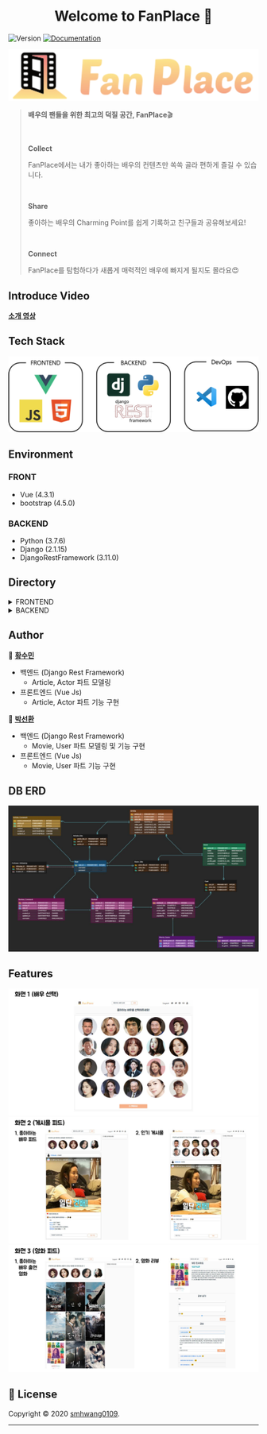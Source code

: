 <h1 align="center">Welcome to FanPlace 👋</h1>
<p>
  <img alt="Version" src="https://img.shields.io/badge/version-1.0.0-blue.svg?cacheSeconds=2592000" />
  <a href="www.gsda.wcd" target="_blank">
    <img alt="Documentation" src="https://img.shields.io/badge/documentation-yes-brightgreen.svg" />
  </a>
</p>
<img src="images/logo.png" alt="FanPlace Logo" />

> **배우의 팬들을 위한 최고의 덕질 공간, FanPlace**🎬
>
> <br>
>
> **Collect** 
>
> FanPlace에서는 내가 좋아하는 배우의 컨텐츠만 쏙쏙 골라 편하게 즐길 수 있습니다.
>
> <br>
>
> **Share**
>
> 좋아하는 배우의 Charming Point를 쉽게 기록하고 친구들과 공유해보세요!
>
> <br>
>
> **Connect**
>
> FanPlace를 탐험하다가 새롭게 매력적인 배우에 빠지게 될지도 몰라요😍



## Introduce Video

[**소개 영상**](https://youtu.be/v7X_h15Ix1c)




## Tech Stack
<img src="images/tech_stack.png" alt="tech stack" />



## Environment

### FRONT

- Vue (4.3.1)
- bootstrap (4.5.0)



### BACKEND

- Python (3.7.6)
- Django (2.1.15)
- DjangoRestFramework (3.11.0)





## Directory

<details>
<summary>FRONTEND</summary>    
<pre>
│  babel.config.js
│  package-lock.json
│  package.json
│              
├─public
│      
└─src
    ├─api
    ├─assets
    ├─components
    ├─router
    ├─store
    └─views
        ├─accounts
        ├─actors
        ├─articles
        ├─movies
        │  └─reviews
        └─searchbars
</pre>
</details>

<details>
<summary>BACKEND</summary>    
<pre>
│  manage.py
│  requirements.txt
│  
├─accounts
│  │  admin.py
│  │  apps.py
│  │  models.py
│  │  serializers.py
│  │  tests.py
│  │  urls.py
│  │  views.py
│  │  __init__.py
│  │  
│  └─migrations
│          
├─actors
│  │  admin.py
│  │  apps.py
│  │  models.py
│  │  serializers.py
│  │  tests.py
│  │  urls.py
│  │  views.py
│  │  __init__.py
│  │  
│  └─migrations
│          
├─articles
│  │  admin.py
│  │  apps.py
│  │  models.py
│  │  serializers.py
│  │  tests.py
│  │  urls.py
│  │  views.py
│  │  __init__.py
│  │  
│  └─migrations
│          
├─movies
│  │  admin.py
│  │  apps.py
│  │  models.py
│  │  serializers.py
│  │  tests.py
│  │  urls.py
│  │  views.py
│  │  __init__.py
│  │  
│  ├─fixtures
│  │      
│  └─migrations
│          
└─scenephile_django
     │  settings.py
     │  urls.py
     │  wsgi.py
     └  __init__.py
</pre>
</details>




## Author

👤 [**황수민**](https://github.com/smhwang0109)<br>

- 백엔드 (Django Rest Framework)
  - Article, Actor 파트 모델링
- 프론트엔드 (Vue Js)
  - Article, Actor 파트 기능 구현

👤 [**박선환**](https://github.com/SunHwan-Park)

- 백엔드 (Django Rest Framework)
  - Movie, User 파트 모델링 및 기능 구현
- 프론트엔드 (Vue Js)
  - Movie, User 파트 기능 구현



## DB ERD

<img src="images/FanPlaceERD.jpg" alt="FanPlaceERD" />



## Features

<img src="images/화면1.png" alt="화면1" />

<img src="images/화면2.png" alt="화면2" />

<img src="images/화면3.png" alt="화면3" />






## 📝 License

Copyright © 2020 [smhwang0109](https://github.com/smhwang0109).<br/>

***
